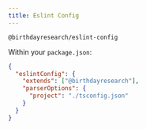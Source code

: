 ```yaml
---
title: Eslint Config
---
```


`@birthdayresearch/eslint-config`

Within your `package.json`:

```json
{
  "eslintConfig": {
    "extends": ["@birthdayresearch"],
    "parserOptions": {
      "project": "./tsconfig.json"
    }
  }
}
```

